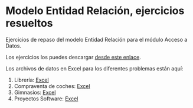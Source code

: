 # Modelo Entidad Relación, ejercicios resueltos

Ejercicios de repaso del modelo Entidad Relación para el módulo Acceso a Datos.

Los ejercicios los puedes descargar [desde este enlace](./Ejercicios.pdf).

Los archivos de datos en Excel para los diferentes problemas están aquí:

1) Librería: [Excel](./01-libros/EntidadRelacionData.xlsx)
2) Compraventa de coches: [Excel](./02-compra-venta-coches/EntidadRelacionVehiculosData.xlsx)
3) Gimnasios: [Excel](./03-gimnasios/GymEntidadRelacionData.xlsx)
4) Proyectos Software: [Excel](./04-proyectos/ProjectManagementData.xlsx)

